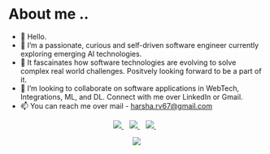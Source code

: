 # About me ..

- 👋 Hello.
- 👀 I’m a passionate, curious and self-driven software engineer currently exploring 
     emerging AI technologies.  
- 🌱 It fascainates how software technologies are evolving to solve complex real world challenges. 
     Positvely looking forward to be a part of it. 
- 💞️ I’m looking to collaborate on software applications in WebTech, Integrations, ML, and DL.
     Connect with me over LinkedIn or Gmail.
- 📫 You can reach me over mail - harsha.rv67@gmail.com 
<p align='center'>
<a href='mailto:harsha.rv67@gmail.com'>
  <img src="https://img.shields.io/badge/Gmail-D14836?style=for-the-badge&logo=gmail&logoColor=white" />
  </a>&nbsp;&nbsp;
  <a href="https://www.linkedin.com/in/harsha-rv">
    <img src="https://img.shields.io/badge/linkedin-%230077B5.svg?&style=for-the-badge&logo=linkedin&logoColor=white" />
  </a>&nbsp;&nbsp;
  <a href="https://github.com/rv-harsha">
    <img src="https://img.shields.io/badge/GitHub-100000?style=for-the-badge&logo=github&logoColor=white" />
  </a>&nbsp;&nbsp;
</p>
<!--- p align='center'>
  <img src="https://github-readme-stats.vercel.app/api?username=rv-harsha&theme=dark&show_icons=true&count_private=true" />
  <br/-->
  <p align='center'>
  <img src="https://github-readme-stats.vercel.app/api/top-langs/?username=rv-harsha&theme=dark&langs_count=6"/>
</p>

<!---
rv-harsha/rv-harsha is a ✨ special ✨ repository because its `README.md` (this file) appears on your GitHub profile.
You can click the Preview link to take a look at your changes.
--->
